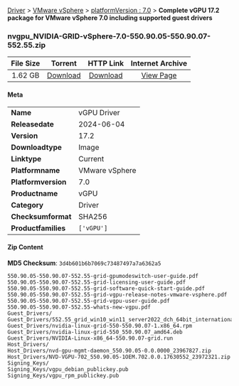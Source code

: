 
[Driver](/README.md)  >  [VMware vSphere](/index/Driver/VMware_vSphere.md)  >  [platformVersion : 7.0](/index/Driver/VMware_vSphere/7.0.md)  >  **Complete vGPU 17.2 package for VMware vSphere 7.0 including supported guest drivers**


### nvgpu_NVIDIA-GRID-vSphere-7.0-550.90.05-550.90.07-552.55.zip

| **File Size** | **Torrent**  | **HTTP Link** | **Internet Archive** |
|:-------------:|:------------:|:-------------:|:--------------------:|
| 1.62 GB |  [Download](https://archive.org/download/nvgpu_NVIDIA-GRID-vSphere-7.0-550.90.05-550.90.07-552.55.zip/nvgpu_NVIDIA-GRID-vSphere-7.0-550.90.05-550.90.07-552.55.zip_archive.torrent)       | [Download](https://archive.org/compress/nvgpu_NVIDIA-GRID-vSphere-7.0-550.90.05-550.90.07-552.55.zip) | [View Page](https://archive.org/details/nvgpu_NVIDIA-GRID-vSphere-7.0-550.90.05-550.90.07-552.55.zip)       |

#### Meta

<table>
<tr><td><strong>Name</strong></td><td>vGPU Driver</td></tr>
<tr><td><strong>Releasedate</strong></td><td>2024-06-04</td></tr>
<tr><td><strong>Version</strong></td><td>17.2</td></tr>
<tr><td><strong>Downloadtype</strong></td><td>Image</td></tr>
<tr><td><strong>Linktype</strong></td><td>Current</td></tr>
<tr><td><strong>Platformname</strong></td><td>VMware vSphere</td></tr>
<tr><td><strong>Platformversion</strong></td><td>7.0</td></tr>
<tr><td><strong>Productname</strong></td><td>vGPU</td></tr>
<tr><td><strong>Category</strong></td><td>Driver</td></tr>
<tr><td><strong>Checksumformat</strong></td><td>SHA256</td></tr>
<tr><td><strong>Productfamilies</strong></td><td><code>['vGPU']</code></td></tr>
</table>

#### Zip Content

**MD5 Checksum**: `3d4b601b6b7069c73487497a7a6362a5`

```text
550.90.05-550.90.07-552.55-grid-gpumodeswitch-user-guide.pdf
550.90.05-550.90.07-552.55-grid-licensing-user-guide.pdf
550.90.05-550.90.07-552.55-grid-software-quick-start-guide.pdf
550.90.05-550.90.07-552.55-grid-vgpu-release-notes-vmware-vsphere.pdf
550.90.05-550.90.07-552.55-grid-vgpu-user-guide.pdf
550.90.05-550.90.07-552.55-whats-new-vgpu.pdf
Guest_Drivers/
Guest_Drivers/552.55_grid_win10_win11_server2022_dch_64bit_international.exe
Guest_Drivers/nvidia-linux-grid-550-550.90.07-1.x86_64.rpm
Guest_Drivers/nvidia-linux-grid-550_550.90.07_amd64.deb
Guest_Drivers/NVIDIA-Linux-x86_64-550.90.07-grid.run
Host_Drivers/
Host_Drivers/nvd-gpu-mgmt-daemon_550.90.05-0.0.0000_23967827.zip
Host_Drivers/NVD-VGPU-702_550.90.05-1OEM.702.0.0.17630552_23972321.zip
Signing_Keys/
Signing_Keys/vgpu_debian_publickey.pub
Signing_Keys/vgpu_rpm_publickey.pub
```